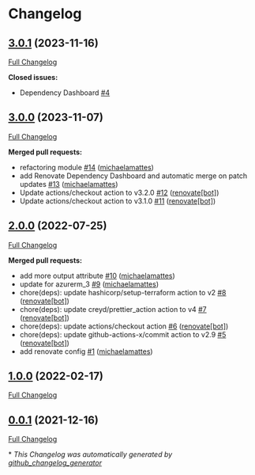 # Changelog

## [3.0.1](https://github.com/telekom-mms/terraform-azurerm-log-analytics/tree/3.0.1) (2023-11-16)

[Full Changelog](https://github.com/telekom-mms/terraform-azurerm-log-analytics/compare/3.0.0...3.0.1)

**Closed issues:**

- Dependency Dashboard [\#4](https://github.com/telekom-mms/terraform-azurerm-log-analytics/issues/4)

## [3.0.0](https://github.com/telekom-mms/terraform-azurerm-log-analytics/tree/3.0.0) (2023-11-07)

[Full Changelog](https://github.com/telekom-mms/terraform-azurerm-log-analytics/compare/2.0.0...3.0.0)

**Merged pull requests:**

- refactoring module [\#14](https://github.com/telekom-mms/terraform-azurerm-log-analytics/pull/14) ([michaelamattes](https://github.com/michaelamattes))
- add Renovate Dependency Dashboard and automatic merge on patch updates [\#13](https://github.com/telekom-mms/terraform-azurerm-log-analytics/pull/13) ([michaelamattes](https://github.com/michaelamattes))
- Update actions/checkout action to v3.2.0 [\#12](https://github.com/telekom-mms/terraform-azurerm-log-analytics/pull/12) ([renovate[bot]](https://github.com/apps/renovate))
- Update actions/checkout action to v3.1.0 [\#11](https://github.com/telekom-mms/terraform-azurerm-log-analytics/pull/11) ([renovate[bot]](https://github.com/apps/renovate))

## [2.0.0](https://github.com/telekom-mms/terraform-azurerm-log-analytics/tree/2.0.0) (2022-07-25)

[Full Changelog](https://github.com/telekom-mms/terraform-azurerm-log-analytics/compare/1.0.0...2.0.0)

**Merged pull requests:**

- add more output attribute [\#10](https://github.com/telekom-mms/terraform-azurerm-log-analytics/pull/10) ([michaelamattes](https://github.com/michaelamattes))
- update for azurerm\_3 [\#9](https://github.com/telekom-mms/terraform-azurerm-log-analytics/pull/9) ([michaelamattes](https://github.com/michaelamattes))
- chore\(deps\): update hashicorp/setup-terraform action to v2 [\#8](https://github.com/telekom-mms/terraform-azurerm-log-analytics/pull/8) ([renovate[bot]](https://github.com/apps/renovate))
- chore\(deps\): update creyd/prettier\_action action to v4 [\#7](https://github.com/telekom-mms/terraform-azurerm-log-analytics/pull/7) ([renovate[bot]](https://github.com/apps/renovate))
- chore\(deps\): update actions/checkout action [\#6](https://github.com/telekom-mms/terraform-azurerm-log-analytics/pull/6) ([renovate[bot]](https://github.com/apps/renovate))
- chore\(deps\): update github-actions-x/commit action to v2.9 [\#5](https://github.com/telekom-mms/terraform-azurerm-log-analytics/pull/5) ([renovate[bot]](https://github.com/apps/renovate))
- add renovate config [\#1](https://github.com/telekom-mms/terraform-azurerm-log-analytics/pull/1) ([michaelamattes](https://github.com/michaelamattes))

## [1.0.0](https://github.com/telekom-mms/terraform-azurerm-log-analytics/tree/1.0.0) (2022-02-17)

[Full Changelog](https://github.com/telekom-mms/terraform-azurerm-log-analytics/compare/0.0.1...1.0.0)

## [0.0.1](https://github.com/telekom-mms/terraform-azurerm-log-analytics/tree/0.0.1) (2021-12-16)

[Full Changelog](https://github.com/telekom-mms/terraform-azurerm-log-analytics/compare/25d6312fa1b331112b42008b62549b6719e3fda6...0.0.1)



\* *This Changelog was automatically generated by [github_changelog_generator](https://github.com/github-changelog-generator/github-changelog-generator)*
